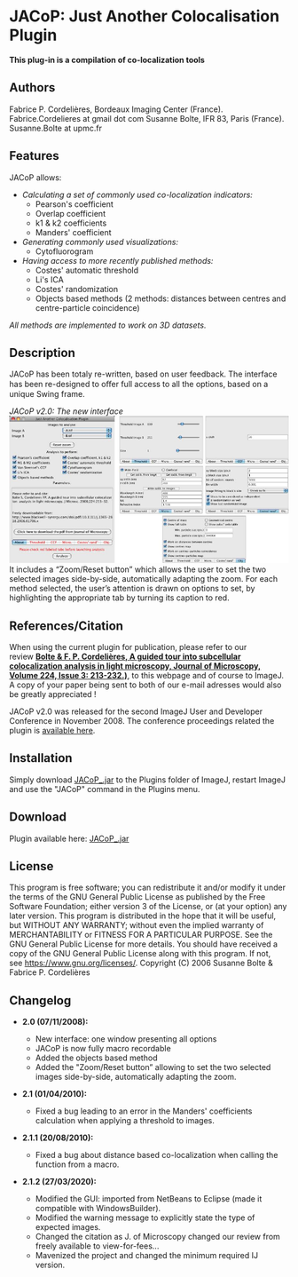 # JACoP: Just Another Colocalisation Plugin

**This plug-in is a compilation of co-localization tools**

## Authors
Fabrice P. Cordelières, Bordeaux Imaging Center (France). Fabrice.Cordelieres at gmail dot com
Susanne Bolte, IFR 83, Paris (France). Susanne.Bolte at upmc.fr


## Features
JACoP allows:

* *Calculating a set of commonly used co-localization indicators:*
  * Pearson's coefficient
  * Overlap coefficient
  * k1 & k2 coefficients
  * Manders' coefficient
* *Generating commonly used visualizations:*
  * Cytofluorogram
* *Having access to more recently published methods:*
  * Costes' automatic threshold
  * Li's ICA
  * Costes' randomization
  * Objects based methods (2 methods: distances between centres and centre-particle coincidence)

*All methods are implemented to work on 3D datasets.*


## Description
JACoP has been totaly re-written, based on user feedback. The interface has been re-designed to oﬀer full access to all the options, based on a unique Swing frame.

*JACoP v2.0: The new interface*
![JACoP v2.0: The new interface](img/Jacop_interface.jpg?raw=true)
It includes a “Zoom/Reset button” which allows the user to set the two selected images side-by-side, automatically adapting the zoom. For each method selected, the user’s attention is drawn on options to set, by highlighting the appropriate tab by turning its caption to red.


## References/Citation
When using the current plugin for publication, please refer to our review **[Bolte & F. P. Cordelières, A guided tour into subcellular colocalization analysis in light microscopy, Journal of Microscopy, Volume 224, Issue 3: 213-232.)](docs/Bolte_Cordelieres_JMicrosc_2006.pdf)**, to this webpage and of course to ImageJ. A copy of your paper being sent to both of our e-mail adresses would also be greatly appreciated !

JACoP v2.0 was released for the second ImageJ User and Developer Conference in November 2008. The conference proceedings related the plugin is [available here](docs/Cordelieres_Bolte_IJ-Conf_2008.pdf).


## Installation
Simply download [JACoP_.jar](https://github.com/fabricecordelieres/IJ-Plugin_JACoP/releases/latest) to the Plugins folder of ImageJ, restart ImageJ and use the "JACoP" command in the Plugins menu.


## Download
Plugin available here: [JACoP_.jar](https://github.com/fabricecordelieres/IJ-Plugin_JACoP/releases/latest)


## License
This program is free software; you can redistribute it and/or modify it under the terms of the GNU General Public License as published by the Free Software Foundation; either version 3 of the License, or (at your option) any later version. This program is distributed in the hope that it will be useful, but WITHOUT ANY WARRANTY; without even the implied warranty of MERCHANTABILITY or FITNESS FOR A PARTICULAR PURPOSE. See the GNU General Public License for more details. You should have received a copy of the GNU General Public License along with this program. If not, see https://www.gnu.org/licenses/.
Copyright (C) 2006 Susanne Bolte & Fabrice P. Cordelières


## Changelog
* __2.0 (07/11/2008):__
  * New interface: one window presenting all options
  * JACoP is now fully macro recordable
  * Added the objects based method
  * Added the "Zoom/Reset button” allowing to set the two selected images side-by-side, automatically adapting the zoom.

* __2.1 (01/04/2010):__
  * Fixed a bug leading to an error in the Manders' coefficients calculation when applying a threshold to images.

* __2.1.1 (20/08/2010):__
  * Fixed a bug about distance based co-localization when calling the function from a macro.

* __2.1.2 (27/03/2020):__
  * Modified the GUI: imported from NetBeans to Eclipse (made it compatible with WindowsBuilder).
  * Modified the warning message to explicitly state the type of expected images.
  * Changed the citation as J. of Microscopy changed our review from freely available to view-for-fees...
  * Mavenized the project and changed the minimum required IJ version.

